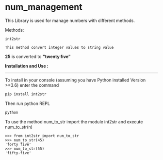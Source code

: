num_management
================

This Library is used for manage numbers with different methods.

Methods:

    int2str

    This method convert integer values to string value 

  
**25** is converted to **"twenty five"**

**Installation and Use :**
****
To install in your console (assuming you have Python installed Version >=3.6)
enter the command 
```bash
pip install int2str
```
Then run python REPL
```bash
python
```
To use the method num_to_str import the module int2str
and execute num_to_str(n)
```REPL
>>> from int2str import num_to_str
>>> num_to_str(45)
'forty five'
>>> num_to_str(55)
'fifty-five'
```
